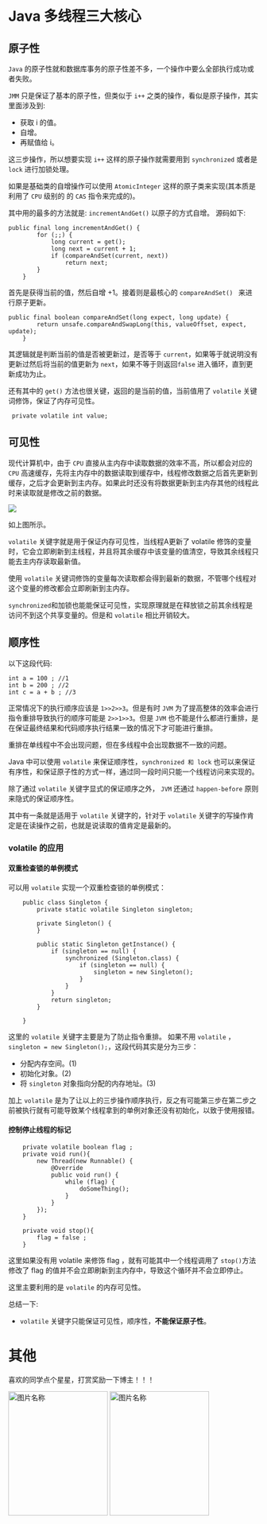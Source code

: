 # Java 多线程三大核心

## 原子性
`Java` 的原子性就和数据库事务的原子性差不多，一个操作中要么全部执行成功或者失败。

`JMM` 只是保证了基本的原子性，但类似于 `i++` 之类的操作，看似是原子操作，其实里面涉及到:

- 获取 i 的值。
- 自增。
- 再赋值给 i。

这三步操作，所以想要实现 `i++` 这样的原子操作就需要用到 `synchronized` 或者是 `lock` 进行加锁处理。

如果是基础类的自增操作可以使用 `AtomicInteger` 这样的原子类来实现(其本质是利用了 `CPU` 级别的 的 `CAS` 指令来完成的)。

其中用的最多的方法就是: `incrementAndGet()` 以原子的方式自增。
源码如下:

```
public final long incrementAndGet() {
        for (;;) {
            long current = get();
            long next = current + 1;
            if (compareAndSet(current, next))
                return next;
        }
    }
```

首先是获得当前的值，然后自增 +1。接着则是最核心的 `compareAndSet() ` 来进行原子更新。

```
public final boolean compareAndSet(long expect, long update) {
        return unsafe.compareAndSwapLong(this, valueOffset, expect, update);
    }
```

其逻辑就是判断当前的值是否被更新过，是否等于 `current`，如果等于就说明没有更新过然后将当前的值更新为 `next`，如果不等于则返回`false` 进入循环，直到更新成功为止。

还有其中的 `get()` 方法也很关键，返回的是当前的值，当前值用了 `volatile` 关键词修饰，保证了内存可见性。

```
 private volatile int value;
```


## 可见性

现代计算机中，由于 `CPU` 直接从主内存中读取数据的效率不高，所以都会对应的 `CPU` 高速缓存，先将主内存中的数据读取到缓存中，线程修改数据之后首先更新到缓存，之后才会更新到主内存。如果此时还没有将数据更新到主内存其他的线程此时来读取就是修改之前的数据。

![](https://i.loli.net/2019/07/19/5d313f69701ef45566.jpg)

如上图所示。

`volatile` 关键字就是用于保证内存可见性，当线程A更新了 volatile 修饰的变量时，它会立即刷新到主线程，并且将其余缓存中该变量的值清空，导致其余线程只能去主内存读取最新值。

使用 `volatile` 关键词修饰的变量每次读取都会得到最新的数据，不管哪个线程对这个变量的修改都会立即刷新到主内存。

`synchronized`和加锁也能能保证可见性，实现原理就是在释放锁之前其余线程是访问不到这个共享变量的。但是和 `volatile` 相比开销较大。

## 顺序性
以下这段代码:

```
int a = 100 ; //1
int b = 200 ; //2
int c = a + b ; //3
```

正常情况下的执行顺序应该是 `1>>2>>3`。但是有时 `JVM` 为了提高整体的效率会进行指令重排导致执行的顺序可能是 `2>>1>>3`。但是 `JVM` 也不能是什么都进行重排，是在保证最终结果和代码顺序执行结果一致的情况下才可能进行重排。

重排在单线程中不会出现问题，但在多线程中会出现数据不一致的问题。

Java 中可以使用 `volatile` 来保证顺序性，`synchronized 和 lock` 也可以来保证有序性，和保证原子性的方式一样，通过同一段时间只能一个线程访问来实现的。

除了通过 `volatile` 关键字显式的保证顺序之外， `JVM` 还通过 `happen-before` 原则来隐式的保证顺序性。

其中有一条就是适用于 `volatile` 关键字的，针对于 `volatile` 关键字的写操作肯定是在读操作之前，也就是说读取的值肯定是最新的。

### volatile 的应用

#### 双重检查锁的单例模式

可以用 `volatile` 实现一个双重检查锁的单例模式：

```
    public class Singleton {
        private static volatile Singleton singleton;

        private Singleton() {
        }

        public static Singleton getInstance() {
            if (singleton == null) {
                synchronized (Singleton.class) {
                    if (singleton == null) {
                        singleton = new Singleton();
                    }
                }
            }
            return singleton;
        }

    }
```

这里的 `volatile` 关键字主要是为了防止指令重排。
如果不用 `volatile` ，`singleton = new Singleton();`，这段代码其实是分为三步：

- 分配内存空间。(1)
- 初始化对象。(2)
- 将 `singleton` 对象指向分配的内存地址。(3)

加上 `volatile` 是为了让以上的三步操作顺序执行，反之有可能第三步在第二步之前被执行就有可能导致某个线程拿到的单例对象还没有初始化，以致于使用报错。

#### 控制停止线程的标记

```
    private volatile boolean flag ;
    private void run(){
        new Thread(new Runnable() {
            @Override
            public void run() {
                while (flag) {
                    doSomeThing();
                }
            }
        });
    }

    private void stop(){
        flag = false ;
    }
```

这里如果没有用 volatile 来修饰 flag ，就有可能其中一个线程调用了 `stop()`方法修改了 flag 的值并不会立即刷新到主内存中，导致这个循环并不会立即停止。

这里主要利用的是 `volatile` 的内存可见性。

总结一下:
- `volatile` 关键字只能保证可见性，顺序性，**不能保证原子性**。



# 其他
喜欢的同学点个星星，打赏奖励一下博主！！！

 <img src="https://img-blog.csdnimg.cn/20210414173956371.jpg?x-oss-process=image/watermark,type_ZmFuZ3poZW5naGVpdGk,shadow_10,text_aHR0cHM6Ly9ibG9nLmNzZG4ubmV0L2tlMzY5MDkzNDU3,size_16,color_FFFFFF,t_70" width = "200" height = "250" alt="图片名称" align=center />
 <img src="https://img-blog.csdnimg.cn/20210414174007800.jpg?x-oss-process=image/watermark,type_ZmFuZ3poZW5naGVpdGk,shadow_10,text_aHR0cHM6Ly9ibG9nLmNzZG4ubmV0L2tlMzY5MDkzNDU3,size_16,color_FFFFFF,t_70" width = "200" height = "250" alt="图片名称" align=center />
 